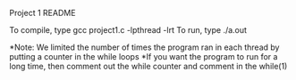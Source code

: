 Project 1 README

To compile, type gcc project1.c -lpthread -lrt
To run, type ./a.out

*Note: We limited the number of times the program ran in each thread by putting a counter in the while loops
	  *If you want the program to run for a long time, then comment out the while counter and comment in the while(1)